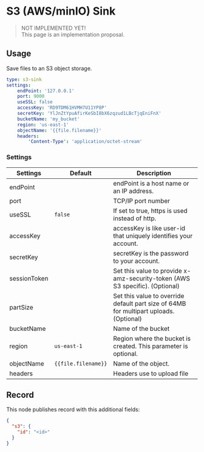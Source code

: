 # S3  (AWS/minIO) Sink

> NOT IMPLEMENTED YET!  
> This page is an implementation proposal.

## Usage

Save files to an S3 object storage.

```yaml
type: s3-sink
settings:
    endPoint: '127.0.0.1'
    port: 9000
    useSSL: false
    accessKey: 'RD9TDM61HVMH7U11YP8P'
    secretKey: 'YlJnZtYpuAfirKeSbI8bX6zqzud1LBcTjqEniFnX'
    bucketName: 'my_bucket'
    region: 'us-east-1'
    objectName: '{{file.filename}}'
    headers:
        'Content-Type': 'application/octet-stream'

```

### Settings

| Settings        | Default   | Description                                                               |
|-----------------|-----------|---------------------------------------------------------------------------|
| endPoint        |           | endPoint is a host name or an IP address. |
| port            |           | TCP/IP port number | 
| useSSL          |  `false`  | If set to true, https is used instead of http. |
| accessKey       |           | accessKey is like user-id that uniquely identifies your account. |
| secretKey       |           | secretKey is the password to your account. |
| sessionToken    |           | Set this value to provide x-amz-security-token (AWS S3 specific). (Optional) |
| partSize        |           | Set this value to override default part size of 64MB for multipart uploads. (Optional) |
| bucketName      |           | Name of the bucket |
| region          |`us-east-1`| Region where the bucket is created. This parameter is optional. |
| objectName      | `{{file.filename}}` | Name of the object. |
| headers         |           | Headers use to upload file | 

## Record

This node publishes record with this additional fields:

```json
{
  "s3": {
    "id": "<id>"
  }
}
```